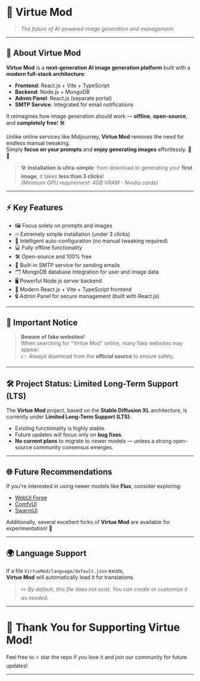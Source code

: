 # 🌟 Virtue Mod

> *The future of AI-powered image generation and management.*

---

## 📸 About Virtue Mod

**Virtue Mod** is a **next-generation AI image generation platform** built with a **modern full-stack architecture**:

- **Frontend**: React.js + Vite + TypeScript
- **Backend**: Node.js + MongoDB
- **Admin Panel**: React.js (separate portal)
- **SMTP Service**: Integrated for email notifications

It reimagines how image generation should work — **offline**, **open-source**, and **completely free**! 🛠️

Unlike online services like Midjourney, **Virtue Mod** removes the need for endless manual tweaking.  
Simply **focus on your prompts** and **enjoy generating images** effortlessly. 🎨✨

> 🛠️ **Installation is ultra-simple**: from download to generating your **first image**, it takes **less than 3 clicks**!  
> *(Minimum GPU requirement: 4GB VRAM - Nvidia cards)*

---

## ⚡ Key Features

- 🖼️ Focus solely on prompts and images
- 🔥 Extremely simple installation (under 3 clicks)
- 🧠 Intelligent auto-configuration (no manual tweaking required)
- 💻 Fully offline functionality
- 🛠️ Open-source and 100% free
- 📧 Built-in SMTP service for sending emails
- 🗂️ MongoDB database integration for user and image data
- 🖥️ Powerful Node.js server backend
- 🚀 Modern React.js + Vite + TypeScript frontend
- 🔒 Admin Panel for secure management (built with React.js)

---

## 🚨 Important Notice

> **Beware of fake websites!**  
When searching for "Virtue Mod" online, many fake websites may appear.  
👉 Always download from the **official source** to ensure safety.

---

## 🛠️ Project Status: Limited Long-Term Support (LTS)

The **Virtue Mod** project, based on the **Stable Diffusion XL** architecture, is currently under **Limited Long-Term Support (LTS)**:

- Existing functionality is highly stable.
- Future updates will focus only on **bug fixes**.
- **No current plans** to migrate to newer models — unless a strong open-source community consensus emerges.

---

## 🌐 Future Recommendations

If you're interested in using newer models like **Flux**, consider exploring:

- [WebUI Forge](#)
- [ComfyUI](https://comfyui.github.io/)
- [SwarmUI](#)

Additionally, several excellent forks of **Virtue Mod** are available for experimentation! 🚀

---

## 🌍 Language Support

If a file `VirtueMod/language/default.json` exists,  
**Virtue Mod** will automatically load it for translations.

> ✏️ *By default, this file does not exist. You can create or customize it as needed.*

---

# 🎉 Thank You for Supporting Virtue Mod!

Feel free to ⭐ star the repo if you love it and join our community for future updates!

---
